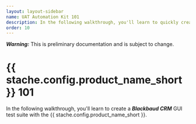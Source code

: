 ```yaml
---
layout: layout-sidebar
name: UAT Automation Kit 101
description: In the following walkthrough, you'll learn to quickly create a Blackbaud CRM GUI test suite using the UAT Automation Kit.
order: 10
---
```


<p class="alert alert-warning"><strong><em>Warning:</em></strong> This is preliminary documentation and is subject to change.</p>

# {{ stache.config.product_name_short }} 101
In the following walkthrough, you'll learn to create a ***Blackbaud CRM*** GUI test suite with the {{ stache.config.product_name_short }}.